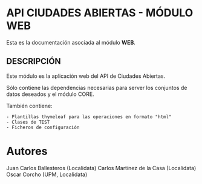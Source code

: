 
# API CIUDADES ABIERTAS - MÓDULO WEB

Esta es la documentación asociada al módulo **WEB**.


## DESCRIPCIÓN

Este módulo es la aplicación web del API de Ciudades Abiertas.

Sólo contiene las dependencias necesarias para server los conjuntos de datos deseados y el módulo CORE.

También contiene: 


	- Plantillas thymeleaf para las operaciones en formato "html"
	- Clases de TEST 
	- Ficheros de configuración	
				

# Autores
Juan Carlos Ballesteros (Localidata)
Carlos Martínez de la Casa (Localidata)
Oscar Corcho (UPM, Localidata)